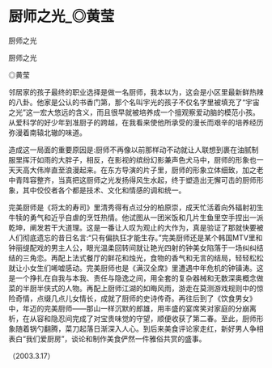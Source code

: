 # 厨师之光_◎黄莹

厨师之光

厨师之光

◎黄莹

邻居家的孩子最终的职业选择是做一名厨师，我本以为，这会是小区里最新鲜热辣的八卦。他家是公认的书香门第，那个名叫宇光的孩子不仅名字里被填充了“宇宙之光”这一宏大悠远的含义，而且很早就被培养成一个擅观察爱动脑的模范小孩。从爱科学的好少年到准厨子的跨越，在我看来使他所承受的漫长而艰辛的培养经历弥漫着南辕北辙的味道。

造成这一局面的重要原因是:厨师不再像以前那样动不动就让人联想到裹在油腻制服里挥汗如雨的大胖子，相反，在影视的缤纷幻影兼声色犬马中，厨师的形象也一天天高大伟岸直至浪漫起来。在东方导演的片子里，厨师的形象立体细致，加之老中青阵容整齐，当真把这厨师之光发扬得风生水起，终于塑造出无懈可击的厨师形象，其中佼佼者各个都是技术、文化和情感的调和统一。

完美厨师是《将太的寿司》里清秀得有点过分的柏原崇，成天忙活着向外辐射初生牛犊的勇气和近乎自虐的烹饪热情。他试图从一团米饭和几片生鱼里空手捏出一派乾坤，阐发若干大道理。这是一番让人叹为观止的大作为，真是验证了那就快要被人们彻底遗忘的昔日名言:“只有偏执狂才能生存。”完美厨师还是某个韩国MTV里和钟丽缇配戏的男主人公，眼光温柔回转间就让艳光四射的钟美女陷落于一场纠纠结结的三角恋。再配上法式餐厅的鲜花和烛光，食物的香气和无言的结局，轻轻松松就让小女生们唏嘘感动。完美厨师也是《满汉全席》里遭遇中年危机的钟镇涛。这是一个挣扎在自我与本我、责任与隐逸之间，用全套的复杂器械和无数深奥概念做菜的半厨半侠式的人物。再配上厨师江湖的如晦风雨，游走在莫测游戏规则中的惊险奇情，点缀几点儿女情长，成就了厨师的史诗传奇。再往后到了《饮食男女》中，年迈的完美厨师——那山一样沉默的郎雄，用丰盛的宴席笑对家庭的分崩离析，在从容和隐忍间完成了对宝贵味觉的守望，顺便收获了第二春。至此，厨师形象随着锅勺翻腾，菜刀起落日渐深入人心。到后来美食评论家走红，新好男人争相表白“我们爱厨房”，谈论和制作美食俨然一件雅俗共赏的盛事。

（2003.3.17）